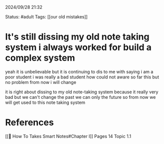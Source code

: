 2024/09/28
21:32

Status: #adult 
Tags: [[our old mistakes]] 
# It's still dissing my old note taking system i always worked for build a complex system

yeah it is unbelievable but it is continuing to dis to me with saying i am a poor student i was really a bad student how could not aware so far this but no problem from now i will change

it is right about dissing to my old note-taking system because it really very bad but we can't change the past we can only the future so from now we will get used to this note taking system 

# References
[[📙 How To Takes Smart Notes#Chapter I]] Pages 14 Topic 1.1